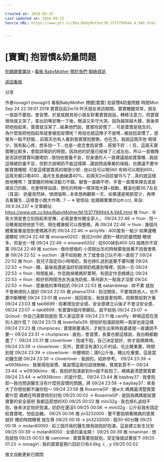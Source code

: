 ```yaml
---

Created at: 2018-09-25
Last updated at: 2018-09-25
Source URL: https://www.ptt.cc/bbs/BabyMother/M.1537799944.A.9AE.html


---
```


# [寶寶] 抱習慣&奶量問題


[批踢踢實業坊](https://www.ptt.cc/bbs/) › [看板 BabyMother](https://www.ptt.cc/bbs/BabyMother/index.html) [關於我們](https://www.ptt.cc/about.html) [聯絡資訊](https://www.ptt.cc/contact.html)

[返回看板](https://www.ptt.cc/bbs/BabyMother/index.html)

分享

作者novagirl (novagirl)
看板BabyMother
標題\[寶寶\] 抱習慣&奶量問題
時間Mon Sep 24 22:39:01 2018
寶寶目前2m7d 昨天朋友來訪期間，寶寶睡醒哭哭，朋友一直說不要抱，會習慣，於是就跟其他小朋友對著寶寶說話，轉移注意力，但寶寶很快就又哭了。拿出奶嘴安撫一下後，眼淚又失守大哭。因為越哭越大聲，我後來把他抱起來，寶寶就沒哭了...結果他們說，寶寶抱習慣了... 可是寶寶是我生的，為什麼我把他抱起來就會被抱習慣呢？再抱也就這陣子不是嗎...被說抱習慣了，感覺有一點不舒服... 前兩天也有人看到我寶寶抱整晚，也在念。我說這兩天他 喝很少，我有點心疼，想多抱一下...也是一直念會抱習慣... 感覺不好：（ 另，這兩天寶寶睡比較多，會耽誤喝奶的時間，因為他的奶量已經掉了三成左右，所以一直猶豫是否該把寶寶叫醒喝奶...很怕他營養不良，但身邊的人一直建議就給寶寶睡...我說這樣總奶量不足，但對方說喝奶不能這樣算...還說問過專業的保姆，也建議不要中斷寶寶睡眠. 可是這樣寶寶真的喝很少耶...他以往可以喝560 有時可以喝到600，這兩天都只喝400...滿月生長曲線還40%，前兩天2m回診變15%了...真的就這樣放他睡嗎？ 寶寶醒的時候活動力不錯，腳會一直踢不停，手會一直揮來揮去或是揉自己的臉，也會呀呀自語，想吃的時候一樣哭很大聲+扭動，體溫也都36.7左右（耳溫） 奶量突然掉，很煩惱啊...本來想再觀察一天，如果還是喝那麼少，再帶去看醫生...這樣會小題大作嗎...? -- ※ 發信站: 批踢踢實業坊(ptt.cc), 來自: 39.9.34.237 ※ 文章網址: <https://www.ptt.cc/bbs/BabyMother/M.1537799944.A.9AE.html>
推 fnun : 半夜大哭是會立刻抱起來安撫，必竟是會吵醒全家人， 09/24 22:46
→ fnun : 但一旦睡覺就把他放下吧，現在體重輕可以換整晚，再 09/24 22:46
→ fnun : 幾個月體重變重是抱到會媽媽手的 09/24 22:46
→ airilylife : 400是有一點少 如果邊睡邊餵呢 09/24 22:48
推 ensnare0202 : 我兒2m9d 遇到一樣的奶量問題 睡很多，但是也一樣 09/24 22:49
→ ensnare0202 : 從600掉到400 QQ 版媽你不寂寞 09/24 22:49
推 suction : 做你想做的 小孩剛出生的時候要我放著不抱我會焦慮 09/24 22:52
→ suction : 還不如抱勒 大了就會自己玩不用一直抱了 09/24 22:52
推 fnun : 我兒子固定四小時喝奶，我也掙扎過到底要不要叫醒 09/24 22:53
→ fnun : 餵，最後我還是溫好奶就把奶瓶塞到嘴裡，因為一旦 09/24 22:53
→ fnun : 時間亂掉，作息跑掉媽媽好累啊，有固定作息媽媽比 09/24 22:53
→ fnun : 較好抓時間洗衣洗澡洗奶瓶…等月齡大一點我才沒那 09/24 22:53
→ fnun : 麼嚴格的準時給奶 09/24 22:53
推 eatandsleep : 妳不累 就抱 不會麻煩別人就好 09/24 22:55
推 pharos1314 : 抱沒關係，不要理其他人。也不要中斷睡眠 09/24 23:01
推 yuurei : 就回朋友，我就是愛抱啊，抱緊緊給對方看 09/24 23:03
推 taki6699 : 抱著增加安全感，安全感建立以後才不會沒安全感， 09/24 23:07
→ taki6699 : 有寶寶6個月寧願玩，就不給抱 09/24 23:07
→ Qcloud : 你自己喜歡抱就抱 管人家這麼多 09/24 23:11
推 canifly : 幹嘛這麼在意別人說什麼？ 09/24 23:13
推 lovenfails39: 想抱好抱滿就抱啊～我家也是這樣 09/24 23:23
推 chunpisces : 寶寶剛要滿月，才剛生出來時我婆婆就一直講說不要一 09/24 23:31
→ chunpisces : 直抱，會習慣，長輩也都這樣說，我白眼都翻盡了！ 09/24 23:31
推 cloverlover : 抱或不抱，自己決定就好，妳才是媽媽唷。 09/24 23:39
→ cloverlover : 另外，寶寶沒有滿5公斤的話，吃比睡重要，時間到就 09/24 23:39
→ cloverlover : 吵醒喝奶；滿5公斤後，睡比吃重要。這是當初醫生跟 09/24 23:39
→ cloverlover : 我說的，給妳參考。 09/24 23:39
→ w0936kimo : 我覺得抱習慣、搖習慣這兩句話很無解。寶寶氣質不一 09/24 23:44
→ w0936kimo : 樣，我抱好抱滿直到6m就不給抱了。媽媽最清楚寶寶要 09/24 23:44
→ w0936kimo : 的是什麼。 09/24 23:44
推 baybay37 : 我會抱耶～我也問過醫生沒有什麼抱習慣的問題，將 09/24 23:58
→ baybay37 : 來長大了你想抱都不讓你抱～ 09/24 23:58
推 RoxanneGP : 推w大 媽媽最清楚寶寶要什麼 媽媽在時寶寶特別討抱 09/25 00:02
→ RoxanneGP : 是因為媽媽能給寶寶要的安全感吧 我都這麼想的XD 09/25 00:02
推 mini32g : 我也掙扎過抱不抱，後來決定抱好抱滿，奶奶在還沒5 09/25 00:06
→ mini32g : 公斤前我有固定給寶寶喝，怕低血糖。 09/25 00:06
推 jin3232000 : 要不要抱順著媽媽的感覺就好 餵奶時間睡覺 就在等 09/25 00:18
→ jin3232000 : 個30-60分鍾 09/25 00:18
→ molan80050 : 前三個月我的醫生跟我說抱好抱滿，這是建立新生兒安 09/25 00:39
→ molan80050 : 全感的黃金期！ 09/25 00:39
推 ninaninan : 想抱就抱 09/25 00:53
推 camomie : 寶寶需要抱就抱，安定後就試著放下 09/25 01:23
→ novagirl : 我的寶寶星期六回診只有4.6kg :( ...y 09/25 02:02

推文自動更新已關閉


